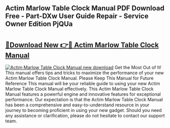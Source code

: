 ## Actim Marlow Table Clock Manual PDF Download Free - Part-DXw User Guide Repair - Service Owner Edition PjQUa

# <h2><a href="http://cf20543.oget.top/?id=Actim+Marlow+Table+Clock+Manual">🔗Download New 👉🔴 Actim Marlow Table Clock Manual</a></h2>

[![Actim Marlow Table Clock Manual new download](https://i.imgur.com/5g1atiW.png)](http://cf20543.oget.top/?id=Actim+Marlow+Table+Clock+Manual)
Get the Most Out of It! This manual offers tips and tricks to maximize the performance of your new Actim Marlow Table Clock Manual. Please Keep This Manual for Future Reference This manual will be your reliable guide to using your new Actim Marlow Table Clock Manual effectively. This Actim Marlow Table Clock Manual features a powerful engine and innovative features for exceptional performance. Our expectation is that the Actim Marlow Table Clock Manual has been a comprehensive and easy-to-understand resource in your journey to becoming proficient in using your new gadget. Should you need any assistance or clarification, please do not hesitate to contact our support team.
